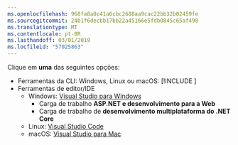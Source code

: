 ```yaml
---
ms.openlocfilehash: 968fa8a0c41a6cbc2688aa9cac22bb32b02459fe
ms.sourcegitcommit: 24b1f6decbb17bb22a45166e5fdb0845c65af498
ms.translationtype: MT
ms.contentlocale: pt-BR
ms.lasthandoff: 03/01/2019
ms.locfileid: "57025863"
---
```

Clique em **uma** das seguintes opções:

* Ferramentas da CLI: Windows, Linux ou macOS: [!INCLUDE [](~/includes/net-core-sdk-download-link.md)]
* Ferramentas de editor/IDE
  * Windows: [Visual Studio para Windows](https://www.microsoft.com/net/download/windows)
    * Carga de trabalho **ASP.NET e desenvolvimento para a Web**
    * Carga de trabalho de **desenvolvimento multiplataforma do .NET Core**
  * Linux: [Visual Studio Code](https://www.microsoft.com/net/download/linux)
  * macOS: [Visual Studio para Mac](https://www.microsoft.com/net/download/macos)
